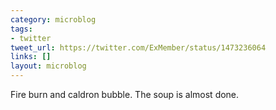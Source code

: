 ```yaml
---
category: microblog
tags:
- twitter
tweet_url: https://twitter.com/ExMember/status/1473236064
links: []
layout: microblog
---
```

Fire burn and caldron bubble. The soup is almost done.
